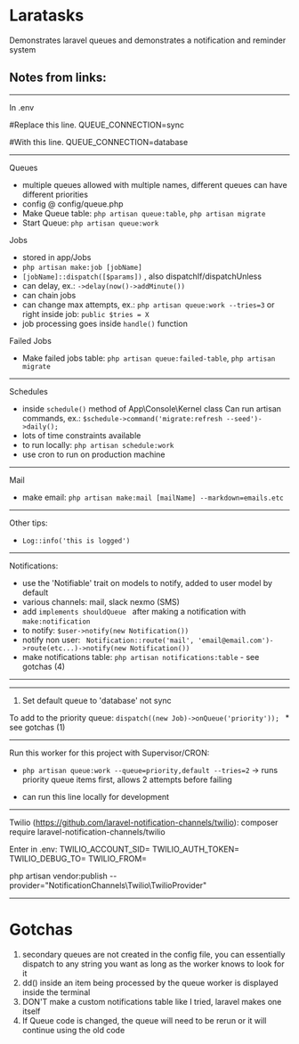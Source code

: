 # Laratasks #

Demonstrates laravel queues and demonstrates a notification and reminder system


## Notes from links: ##

---

In .env 

#Replace this line.
QUEUE_CONNECTION=sync 

#With this line.
QUEUE_CONNECTION=database

---

Queues
- multiple queues allowed with multiple names, different queues can have different priorities
- config @ config/queue.php
- Make Queue table: ```php artisan queue:table```, ```php artisan migrate```
- Start Queue:  ```php artisan queue:work```

Jobs
- stored in app/Jobs
- ```php artisan make:job [jobName]```
- ```[jobName]::dispatch([$params])``` , also dispatchIf/dispatchUnless
- can delay, ex.: ```->delay(now()->addMinute())```
- can chain jobs
- can change max attempts, ex.: ```php artisan queue:work --tries=3``` or right inside job: ```public $tries = X```
- job processing goes inside ```handle()``` function

Failed Jobs
- Make failed jobs table: ```php artisan queue:failed-table```, ```php artisan migrate```
---
Schedules
- inside ```schedule()``` method of App\Console\Kernel class
Can run artisan commands, ex.: ```$schedule->command('migrate:refresh --seed')->daily();```
- lots of time constraints available
- to run locally: ```php artisan schedule:work```
- use cron to run on production machine
---
Mail
- make email: ```php artisan make:mail [mailName] --markdown=emails.etc```

---
Other tips:
- ```Log::info('this is logged')```

---

Notifications:
- use the 'Notifiable' trait on models to notify, added to user model by default
- various channels: mail, slack nexmo (SMS)
- add ```implements shouldQueue ``` after making a notification with ```make:notification```
- to notify: ``` $user->notify(new Notification()) ```
- notify non user: ``` Notification::route('mail', 'email@email.com')->route(etc...)->notify(new Notification())```
- make notifications table: ```php artisan notifications:table``` - see gotchas (4)

---
---

1. Set default queue to 'database' not sync

To add to the priority queue: ```dispatch((new Job)->onQueue('priority')); ``` * see gotchas (1)

---


Run this worker for this project with Supervisor/CRON:
-  ```php artisan queue:work --queue=priority,default --tries=2``` -> runs priority queue items first, allows 2 attempts before failing

- can run this line locally for development

---

Twilio (https://github.com/laravel-notification-channels/twilio):
composer require laravel-notification-channels/twilio

Enter in .env:
TWILIO_ACCOUNT_SID=
TWILIO_AUTH_TOKEN=
TWILIO_DEBUG_TO=
TWILIO_FROM=

php artisan vendor:publish --provider="NotificationChannels\Twilio\TwilioProvider"


---

# Gotchas #
1. secondary queues are not created in the config file, you can essentially dispatch to any string you want as long as the worker
knows to look for it
2. dd() inside an item being processed by the queue worker is displayed inside the terminal
3. DON'T make a custom notifications table like I tried, laravel makes one itself
4. If Queue code is changed, the queue will need to be rerun or it will continue using the old code

